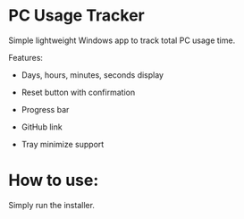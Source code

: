 # PC Usage Tracker



Simple lightweight Windows app to track total PC usage time.



Features:

- Days, hours, minutes, seconds display

- Reset button with confirmation

- Progress bar

- GitHub link

- Tray minimize support



# How to use:



Simply run the installer.

